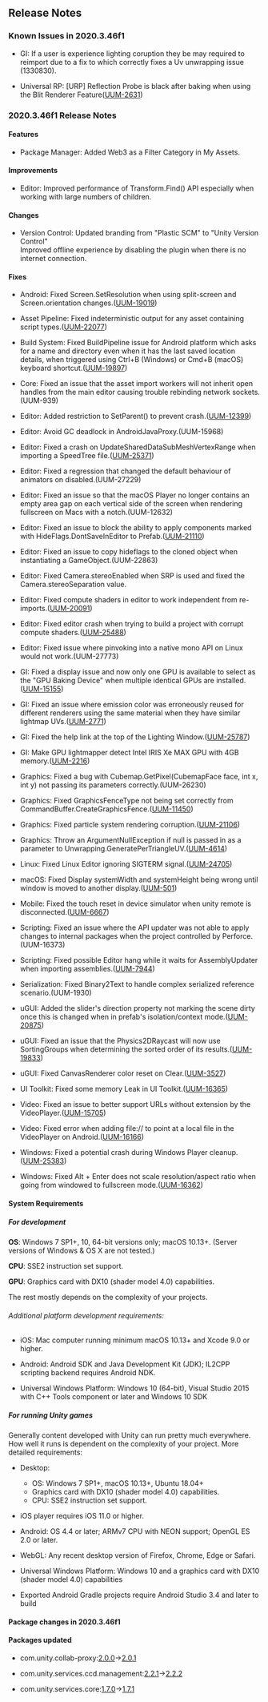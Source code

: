 ## Release Notes

### Known Issues in 2020.3.46f1

-   GI: If a user is experience lighting coruption they be may required to reimport due to a fix to which correctly fixes a Uv unwrapping issue (1330830).

-   Universal RP: \[URP\] Reflection Probe is black after baking when using the Blit Renderer Feature([UUM-2631](https://issuetracker.unity3d.com/issues/urp-reflection-probe-is-black-after-baking-when-using-the-blit-renderer-feature))

### 2020.3.46f1 Release Notes

#### Features

-   Package Manager: Added Web3 as a Filter Category in My Assets.

#### Improvements

-   Editor: Improved performance of Transform.Find() API especially when working with large numbers of children.

#### Changes

-   Version Control: Updated branding from \"Plastic SCM\" to \"Unity Version Control\"\
    Improved offline experience by disabling the plugin when there is no internet connection.

#### Fixes

-   Android: Fixed Screen.SetResolution when using split-screen and Screen.orientation changes.([UUM-19019](https://issuetracker.unity3d.com/issues/android-screen-dot-setresolution-doesnt-work-in-split-view-when-setting-screen-orientation-different-from-the-orientation-of-the-device))

-   Asset Pipeline: Fixed indeterministic output for any asset containing script types.([UUM-22077](https://issuetracker.unity3d.com/issues/inconsistent-assetdatabase-dot-getdependencyhash-value-returned-for-unchanged-source-files-when-using-a-custom-scriptedimporter))

-   Build System: Fixed BuildPipeline issue for Android platform which asks for a name and directory even when it has the last saved location details, when triggered using Ctrl+B (Windows) or Cmd+B (macOS) keyboard shortcut.([UUM-19897](https://issuetracker.unity3d.com/issues/build-and-run-asks-for-a-name-and-directory-when-it-was-previously-provided))

-   Core: Fixed an issue that the asset import workers will not inherit open handles from the main editor causing trouble rebinding network sockets.(UUM-939)

-   Editor: Added restriction to SetParent() to prevent crash.([UUM-12399](https://issuetracker.unity3d.com/issues/crash-on-rebuildtransformhierarchy-when-setting-a-transform-parent-to-assetbundle))

-   Editor: Avoid GC deadlock in AndroidJavaProxy.(UUM-15968)

-   Editor: Fixed a crash on UpdateSharedDataSubMeshVertexRange when importing a SpeedTree file.([UUM-25371](https://issuetracker.unity3d.com/issues/crash-on-updateshareddatasubmeshvertexrange-when-importing-a-speedtree-file))

-   Editor: Fixed a regression that changed the default behaviour of animators on disabled.(UUM-27229)

-   Editor: Fixed an issue so that the macOS Player no longer contains an empty area gap on each vertical side of the screen when rendering fullscreen on Macs with a notch.(UUM-12632)

-   Editor: Fixed an issue to block the ability to apply components marked with HideFlags.DontSaveInEditor to Prefab.([UUM-21110](https://issuetracker.unity3d.com/issues/hideflags-dot-dontsave-hideflags-dot-noteditable-component-on-a-gameobject-still-allows-applying-that-component-to-a-prefab-when-there-is-a-check-if-it-is-already-on-the-gameobject))

-   Editor: Fixed an issue to copy hideflags to the cloned object when instantiating a GameObject.(UUM-22863)

-   Editor: Fixed Camera.stereoEnabled when SRP is used and fixed the Camera.stereoSeparation value.

-   Editor: Fixed compute shaders in editor to work independent from re-imports.([UUM-20091](https://issuetracker.unity3d.com/issues/andorid-computer-shader-wont-be-reimported-when-graphics-api-is-changed))

-   Editor: Fixed editor crash when trying to build a project with corrupt compute shaders.([UUM-25488](https://issuetracker.unity3d.com/issues/crash-on-the-unknown-line-when-building-a-specific-project))

-   Editor: Fixed issue where pinvoking into a native mono API on Linux would not work.(UUM-27773)

-   GI: Fixed a display issue and now only one GPU is available to select as the \"GPU Baking Device\" when multiple identical GPUs are installed.([UUM-15155](https://issuetracker.unity3d.com/issues/only-one-gpu-is-available-to-select-as-the-gpu-baking-device-when-two-identical-gpus-are-installed-on-a-computer))

-   GI: Fixed an issue where emission color was erroneously reused for different renderers using the same material when they have similar lightmap UVs.([UUM-2771](https://issuetracker.unity3d.com/issues/color-of-baked-lightmaps-is-incorrect-when-a-material-with-emission-is-present-and-generate-lightmap-uvs-is-enabled))

-   GI: Fixed the help link at the top of the Lighting Window.([UUM-25787](https://issuetracker.unity3d.com/issues/the-wrong-documentation-page-is-opened-when-clicking-the-help-icon-in-the-lighting-window))

-   GI: Make GPU lightmapper detect Intel IRIS Xe MAX GPU with 4GB memory.([UUM-2216](https://issuetracker.unity3d.com/issues/backport-gpu-lightmapper-isnt-detecting-the-discrete-intel-iris-xe-max-gpu-with-4gb-memory))

-   Graphics: Fixed a bug with Cubemap.GetPixel(CubemapFace face, int x, int y) not passing its parameters correctly.(UUM-26230)

-   Graphics: Fixed GraphicsFenceType not being set correctly from CommandBuffer.CreateGraphicsFence.([UUM-11450](https://issuetracker.unity3d.com/issues/editor-can-not-determine-if-graphicsfence-has-passed-when-using-commandbuffer))

-   Graphics: Fixed particle system rendering corruption.([UUM-21106](https://issuetracker.unity3d.com/issues/android-vulkan-visualisation-corruption-occurs-when-rendering-particles-to-render-texture))

-   Graphics: Throw an ArgumentNullException if null is passed in as a parameter to Unwrapping.GeneratePerTriangleUV.([UUM-4614](https://issuetracker.unity3d.com/issues/crash-on-unwrapping-custom-generatepertriangleuvimpl-injected-when-passing-null-to-unwrapping-dot-generatesecondaryuvset))

-   Linux: Fixed Linux Editor ignoring SIGTERM signal.([UUM-24705](https://issuetracker.unity3d.com/issues/linux-editor-ignores-sigterm-signal-when-using-command-kill))

-   macOS: Fixed Display systemWidth and systemHeight being wrong until window is moved to another display.([UUM-501](https://issuetracker.unity3d.com/issues/macos-returned-systemwidth-and-systemheight-are-half-of-the-correct-values-when-using-display-dot-main))

-   Mobile: Fixed the touch reset in device simulator when unity remote is disconnected.([UUM-6667](https://issuetracker.unity3d.com/issues/touch-input-is-reset-in-device-simulator-when-unity-remote-is-killed))

-   Scripting: Fixed an issue where the API updater was not able to apply changes to internal packages when the project controlled by Perforce.(UUM-16373)

-   Scripting: Fixed possible Editor hang while it waits for AssemblyUpdater when importing assemblies.([UUM-7944](https://issuetracker.unity3d.com/issues/apiupdater-reaches-a-timeout-while-updating-assemblies))

-   Serialization: Fixed Binary2Text to handle complex serialized reference scenario.(UUM-1930)

-   uGUI: Added the slider\'s direction property not marking the scene dirty once this is changed when in prefab\'s isolation/context mode.([UUM-20875](https://issuetracker.unity3d.com/issues/changes-made-to-direction-in-slider-controller-prefab-are-not-saved))

-   uGUI: Fixed an issue that the Physics2DRaycast will now use SortingGroups when determining the sorted order of its results.([UUM-19833](https://issuetracker.unity3d.com/issues/when-raycasting-with-the-physics2draycaster-function-on-overlapped-ui-elements-the-selection-order-is-not-determined-by-the-order-in-which-they-are-rendered))

-   uGUI: Fixed CanvasRenderer color reset on Clear.([UUM-3527](https://issuetracker.unity3d.com/issues/color-set-through-canvasrenderer-dot-setcolor-is-reset-when-canvasrenderer-becomes-inactive))

-   UI Toolkit: Fixed some memory Leak in UI Toolkit.([UUM-16365](https://issuetracker.unity3d.com/issues/ui-toolkit-ui-documents-are-not-unloaded-correctly-when-switching-scenes))

-   Video: Fixed an issue to better support URLs without extension by the VideoPlayer.([UUM-15705](https://issuetracker.unity3d.com/issues/linux-crash-on-nss-database-lookup-when-connecting-to-video-source-url))

-   Video: Fixed error when adding file:// to point at a local file in the VideoPlayer on Android.([UUM-16166](https://issuetracker.unity3d.com/issues/videoplayer-dot-url-on-android-does-not-work-with-file-uri-scheme-when-using-vp8-slash-webm-file))

-   Windows: Fixed a potential crash during Windows Player cleanup.([UUM-25383](https://issuetracker.unity3d.com/issues/crash-on-screenmanagerwin-recommitcursorlock-when-screenmanager-pointer-is-used))

-   Windows: Fixed Alt + Enter does not scale resolution/aspect ratio when going from windowed to fullscreen mode.([UUM-16362](https://issuetracker.unity3d.com/issues/player-window-does-not-scale-resolution-slash-aspect-ratio-when-going-from-windowed-to-fullscreen-mode-by-alt-plus-enter))

#### System Requirements

##### For development

**OS**: Windows 7 SP1+, 10, 64-bit versions only; macOS 10.13+. (Server versions of Windows & OS X are not tested.)

**CPU**: SSE2 instruction set support.

**GPU**: Graphics card with DX10 (shader model 4.0) capabilities.

The rest mostly depends on the complexity of your projects.

###### Additional platform development requirements:

-   iOS: Mac computer running minimum macOS 10.13+ and Xcode 9.0 or higher.

-   Android: Android SDK and Java Development Kit (JDK); IL2CPP scripting backend requires Android NDK.

-   Universal Windows Platform: Windows 10 (64-bit), Visual Studio 2015 with C++ Tools component or later and Windows 10 SDK

##### For running Unity games

Generally content developed with Unity can run pretty much everywhere. How well it runs is dependent on the complexity of your project. More detailed requirements:

-   Desktop:

    -   OS: Windows 7 SP1+, macOS 10.13+, Ubuntu 18.04+
    -   Graphics card with DX10 (shader model 4.0) capabilities.
    -   CPU: SSE2 instruction set support.

-   iOS player requires iOS 11.0 or higher.

-   Android: OS 4.4 or later; ARMv7 CPU with NEON support; OpenGL ES 2.0 or later.

-   WebGL: Any recent desktop version of Firefox, Chrome, Edge or Safari.

-   Universal Windows Platform: Windows 10 and a graphics card with DX10 (shader model 4.0) capabilities

-   Exported Android Gradle projects require Android Studio 3.4 and later to build

#### Package changes in 2020.3.46f1

#### Packages updated

-   com.unity.collab-proxy:[2.0.0](https://docs.unity3d.com/Packages/com.unity.collab-proxy@2.0//changelog/CHANGELOG.html)→[2.0.1](https://docs.unity3d.com/Packages/com.unity.collab-proxy@2.0//changelog/CHANGELOG.html)

-   com.unity.services.ccd.management:[2.2.1](https://docs.unity3d.com/Packages/com.unity.services.ccd.management@2.2//changelog/CHANGELOG.html)→[2.2.2](https://docs.unity3d.com/Packages/com.unity.services.ccd.management@2.2//changelog/CHANGELOG.html)

-   com.unity.services.core:[1.7.0](https://docs.unity3d.com/Packages/com.unity.services.core@1.7//changelog/CHANGELOG.html)→[1.7.1](https://docs.unity3d.com/Packages/com.unity.services.core@1.7//changelog/CHANGELOG.html)
